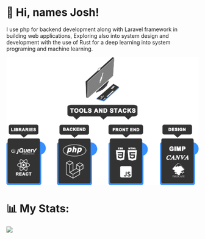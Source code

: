 # 👋 Hi, names Josh!
I use php for backend development along with Laravel framework in building web applications, Exploring also into system design and development with the use of Rust for a deep learning into system programing and machine learning.

![Alt text](assets/github_banner.png)
        
# 📊 My Stats:
![](https://github-readme-stats.vercel.app/api/top-langs/?username=Lomeda-Joshua&theme=dark&hide_border=false&include_all_commits=false&count_private=false&layout=compact)


<!---
Lomeda-Joshua/Lomeda-Joshua is a ✨ special ✨ repository because its `README.md` (this file) appears on your GitHub profile.
You can click the Preview link to take a look at your changes.
--->
